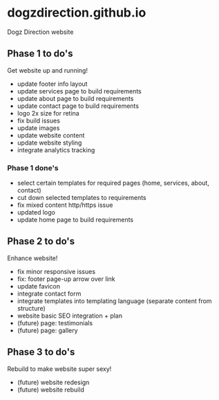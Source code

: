 # dogzdirection.github.io
Dogz Direction website

## Phase 1 to do's
Get website up and running!
- update footer info layout
- update services page to build requirements
- update about page to build requirements
- update contact page to build requirements
- logo 2x size for retina
- fix build issues
- update images
- update website content
- update website styling
- integrate analytics tracking

### Phase 1 done's
- select certain templates for required pages (home, services, about, contact)
- cut down selected templates to requirements
- fix mixed content http/https issue
- updated logo
- update home page to build requirements

## Phase 2 to do's
Enhance website!
- fix minor responsive issues
- fix: footer page-up arrow over link
- update favicon
- integrate contact form
- integrate templates into templating language (separate content from structure)
- website basic SEO integration + plan
- (future) page: testimonials
- (future) page: gallery

## Phase 3 to do's
Rebuild to make website super sexy!
- (future) website redesign
- (future) website rebuild
